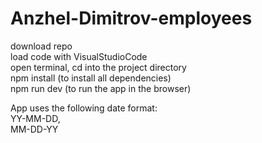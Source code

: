 # Anzhel-Dimitrov-employees  
download repo  
load code with VisualStudioCode  
open terminal, cd into the project directory  
npm install (to install all dependencies)  
npm run dev (to run the app in the browser)    
  
App uses the following date format:  
YY-MM-DD,  
MM-DD-YY
